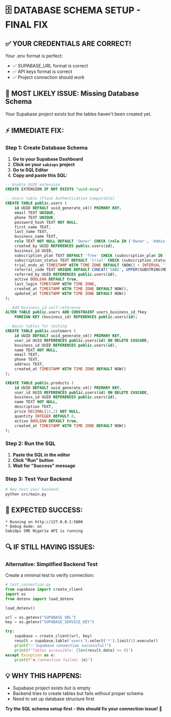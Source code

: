 # 🗄️ DATABASE SCHEMA SETUP - FINAL FIX

## ✅ **YOUR CREDENTIALS ARE CORRECT!**
Your .env format is perfect:
- ✅ SUPABASE_URL format is correct
- ✅ API keys format is correct
- ✅ Project connection should work

## 🚨 **MOST LIKELY ISSUE: Missing Database Schema**

Your Supabase project exists but the tables haven't been created yet.

## ⚡ **IMMEDIATE FIX:**

### **Step 1: Create Database Schema**
1. **Go to your Supabase Dashboard**
2. **Click on your `sabiops` project**
3. **Go to SQL Editor**
4. **Copy and paste this SQL:**

```sql
-- Enable UUID extension
CREATE EXTENSION IF NOT EXISTS "uuid-ossp";

-- Users table (Flask Authentication Compatible)
CREATE TABLE public.users (
    id UUID DEFAULT uuid_generate_v4() PRIMARY KEY,
    email TEXT UNIQUE,
    phone TEXT UNIQUE,
    password_hash TEXT NOT NULL,
    first_name TEXT,
    last_name TEXT,
    business_name TEXT,
    role TEXT NOT NULL DEFAULT 'Owner' CHECK (role IN ('Owner', 'Admin', 'Salesperson')),
    created_by UUID REFERENCES public.users(id),
    business_id UUID,
    subscription_plan TEXT DEFAULT 'free' CHECK (subscription_plan IN ('free', 'weekly', 'monthly', 'yearly')),
    subscription_status TEXT DEFAULT 'trial' CHECK (subscription_status IN ('trial', 'active', 'expired', 'cancelled')),
    trial_ends_at TIMESTAMP WITH TIME ZONE DEFAULT (NOW() + INTERVAL '7 days'),
    referral_code TEXT UNIQUE DEFAULT CONCAT('SABI', UPPER(SUBSTRING(MD5(RANDOM()::TEXT), 1, 6))),
    referred_by UUID REFERENCES public.users(id),
    active BOOLEAN DEFAULT true,
    last_login TIMESTAMP WITH TIME ZONE,
    created_at TIMESTAMP WITH TIME ZONE DEFAULT NOW(),
    updated_at TIMESTAMP WITH TIME ZONE DEFAULT NOW()
);

-- Add business_id self-reference
ALTER TABLE public.users ADD CONSTRAINT users_business_id_fkey 
    FOREIGN KEY (business_id) REFERENCES public.users(id);

-- Basic tables for testing
CREATE TABLE public.customers (
    id UUID DEFAULT uuid_generate_v4() PRIMARY KEY,
    user_id UUID REFERENCES public.users(id) ON DELETE CASCADE,
    business_id UUID REFERENCES public.users(id),
    name TEXT NOT NULL,
    email TEXT,
    phone TEXT,
    address TEXT,
    created_at TIMESTAMP WITH TIME ZONE DEFAULT NOW()
);

CREATE TABLE public.products (
    id UUID DEFAULT uuid_generate_v4() PRIMARY KEY,
    user_id UUID REFERENCES public.users(id) ON DELETE CASCADE,
    business_id UUID REFERENCES public.users(id),
    name TEXT NOT NULL,
    description TEXT,
    price DECIMAL(15,2) NOT NULL,
    quantity INTEGER DEFAULT 0,
    active BOOLEAN DEFAULT true,
    created_at TIMESTAMP WITH TIME ZONE DEFAULT NOW()
);
```

### **Step 2: Run the SQL**
1. **Paste the SQL in the editor**
2. **Click "Run" button**
3. **Wait for "Success" message**

### **Step 3: Test Your Backend**
```bash
# Now test your backend:
python src/main.py
```

## 🎯 **EXPECTED SUCCESS:**
```
* Running on http://127.0.0.1:5000
* Debug mode: on
SabiOps SME Nigeria API is running
```

## 🔍 **IF STILL HAVING ISSUES:**

### **Alternative: Simplified Backend Test**
Create a minimal test to verify connection:

```python
# test_connection.py
from supabase import create_client
import os
from dotenv import load_dotenv

load_dotenv()

url = os.getenv("SUPABASE_URL")
key = os.getenv("SUPABASE_SERVICE_KEY")

try:
    supabase = create_client(url, key)
    result = supabase.table('users').select('*').limit(1).execute()
    print("✅ Supabase connection successful!")
    print(f"Tables accessible: {len(result.data) >= 0}")
except Exception as e:
    print(f"❌ Connection failed: {e}")
```

## 💡 **WHY THIS HAPPENS:**
- Supabase project exists but is empty
- Backend tries to create tables but fails without proper schema
- Need to set up database structure first

**Try the SQL schema setup first - this should fix your connection issue!** 🚀